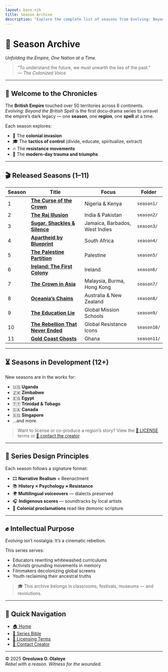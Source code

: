 ```yaml
---
layout: base.njk
title: Season Archive
description: "Explore the complete list of seasons from Evolving: Beyond the British Spell — the world's most expansive decolonial docu-series."
---
```


# 📜 **Season Archive**
*Unfolding the Empire, One Nation at a Time.*

> “To understand the future, we must unearth the lies of the past.”  
> — *The Colonized Voice*

---

## 🧭 Welcome to the Chronicles

The **British Empire** touched over 50 territories across 6 continents.  
_Evolving: Beyond the British Spell_ is the first docu-drama series to unravel the empire’s dark legacy — one **season**, one **region**, one **spell** at a time.

Each season explores:
- 🛶 The **colonial invasion**
- 🎓 The **tactics of control** (divide, educate, spiritualize, extract)
- 🔥 The **resistance movements**
- 📆 The **modern-day trauma and triumphs**

---

## 🎬 Released Seasons (1–11)

| Season | Title | Focus | Folder |
|--------|-------|-------|--------|
| 1 | [**The Curse of the Crown**](/seasons/season-one.md/) | Nigeria & Kenya | `season1/` |
| 2 | [**The Raj Illusion**](/seasons/season2/) | India & Pakistan | `season2/` |
| 3 | [**Sugar, Shackles & Silence**](/seasons/season3/) | Jamaica, Barbados, West Indies | `season3/` |
| 4 | [**Apartheid by Blueprint**](/seasons/season4/) | South Africa | `season4/` |
| 5 | [**The Palestine Partition**](/seasons/season5/) | Palestine | `season5/` |
| 6 | [**Ireland: The First Colony**](/seasons/season6/) | Ireland | `season6/` |
| 7 | [**The Crown in Asia**](/seasons/season7/) | Malaysia, Burma, Hong Kong | `season7/` |
| 8 | [**Oceania’s Chains**](/seasons/season8/) | Australia & New Zealand | `season8/` |
| 9 | [**The Education Lie**](/seasons/season9/) | Global Mission Schools | `season9/` |
| 10 | [**The Rebellion That Never Ended**](/seasons/season10/) | Global Resistance Icons | `season10/` |
| 11 | [**Gold Coast Ghosts**](/seasons/season11/) | Ghana | `season11/` |

---

## ⏳ Seasons in Development (12+)

New seasons are in the works for:

- 🇺🇬 **Uganda**
- 🇿🇼 **Zimbabwe**
- 🇪🇬 **Egypt**
- 🇹🇹 **Trinidad & Tobago**
- 🇨🇦 **Canada**
- 🇸🇬 **Singapore**
- ...and more.

> Want to license or co-produce a region’s story? View the [📜 LICENSE](../../LICENSE.md) terms or [📩 contact the creator](mailto:oreoluwaolaleye96@gmail.com).

---

## 🎨 Series Design Principles

Each season follows a signature format:

- 🎞️ **Narrative Realism** × Reenactment  
- 📚 **History × Psychology × Resistance**  
- 🌍 **Multilingual voiceovers** — dialects preserved  
- 🎧 **Indigenous scores** — soundtracks by local artists  
- 📜 **Colonial proclamations** read like demonic scripture

---

## ✊ Intellectual Purpose

_Evolving_ isn’t nostalgia. It’s a cinematic rebellion.

This series serves:
- Educators rewriting whitewashed curriculums  
- Activists grounding movements in memory  
- Filmmakers decolonizing global screens  
- Youth reclaiming their ancestral truths

> 🎓 This archive belongs in classrooms, festivals, museums — and revolutions.

---

## 🧭 Quick Navigation

- [🏠 Home](/index.md)  
- [📘 Series Bible](/README.md)  
- [📜 Licensing Terms](/LICENSE.md)  
- [📩 Contact Creator](mailto:oreoluwaolaleye96@gmail.com)

---

© 2025 **Oreoluwa O. Olaleye**  
_Rebel with a reason. Witness for the wounded._
